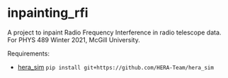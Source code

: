 # inpainting_rfi

A project to inpaint Radio Frequency Interference in radio telescope data. For PHYS 489 Winter 2021, McGill University.

Requirements:
- [hera_sim](https://github.com/HERA-Team/hera_sim) `pip install git+https://github.com/HERA-Team/hera_sim`
